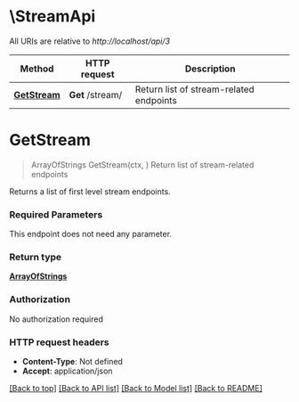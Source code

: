 # \StreamApi

All URIs are relative to *http://localhost/api/3*

Method | HTTP request | Description
------------- | ------------- | -------------
[**GetStream**](StreamApi.md#GetStream) | **Get** /stream/ | Return list of stream-related endpoints


# **GetStream**
> ArrayOfStrings GetStream(ctx, )
Return list of stream-related endpoints

Returns a list of first level stream endpoints.

### Required Parameters
This endpoint does not need any parameter.

### Return type

[**ArrayOfStrings**](ArrayOfStrings.md)

### Authorization

No authorization required

### HTTP request headers

 - **Content-Type**: Not defined
 - **Accept**: application/json

[[Back to top]](#) [[Back to API list]](../README.md#documentation-for-api-endpoints) [[Back to Model list]](../README.md#documentation-for-models) [[Back to README]](../README.md)

